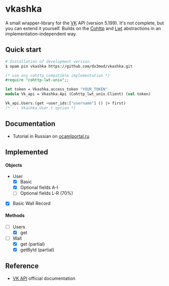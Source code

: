 # vkashka

A small wrapper-library for the [VK] API (version 5.199). It's not complete, but you can extend it yourself. Builds on the [Cohttp] and [Lwt] abstractions in an implementation-independent way.

## Quick start

```bash
# Installation of development version.
$ opam pin vkashka https://github.com/dx3mod/vkashka.git
``` 

```ocaml
(* use any cohttp compatible implementation *)
#require "cohttp-lwt-unix";;
```

```ocaml
let token = Vkashka.access_token "YOUR_TOKEN"
module Vk_api = Vkashka.Api (Cohttp_lwt_unix.Client) (val token)

Vk_api.Users.(get ~user_ids:["username"] () |> first)
(* - : Vkashka.User.t option *)
```

## Documentation 

- Tutorial in Russian on [ocamlportal.ru](https://ocamlportal.ru/libraries/web/vkashka)

## Implemented

#### Objects

- User
  - [x] Basic
  - [x] Optional fields A-I
  - [ ] Optional fields L-R (70%)
- [x] Basic Wall Record

#### Methods 

- [ ] Users
  - [x] get
- [ ] Wall
  - [x] get (partial)
  - [x] getById (partial)

## Reference 

- [VK API](https://dev.vk.com/ru/reference) official documentation 

[VK]: https://vk.com/
[Cohttp]: https://github.com/mirage/ocaml-cohttp
[Lwt]: https://github.com/ocsigen/lwt